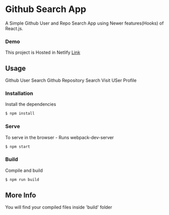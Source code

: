 # Github Search App 
A Simple Github User and Repo Search App using Newer features(Hooks) of React.js.

### Demo
This project is Hosted in Netlify
[Link](https://githubfinder19.netlify.com/)


## Usage
Github User Search
Github Repository Search
Visit USer Profile

### Installation

Install the dependencies

```sh
$ npm install
```

### Serve
To serve in the browser  - Runs webpack-dev-server

```sh
$ npm start
```

### Build
Compile and build

```sh
$ npm run build
```

## More Info

You will find your compiled files inside 'build' folder
